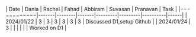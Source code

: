| Date       | Dania | Rachel | Fahad | Abbiram | Suvasan | Pranavan | Task |
|−−−−−−−−−−−−|-------|--------|-------|---------|---------|----------|------|
| 2024/01/22 | 3     | 3      | 3     | 3       | 3       | 3        | Discussed D1,setup Github |
| 2024/01/24 | 3     |        |       |         |         |          | Worked on D1 |